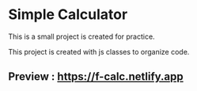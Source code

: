 # Simple Calculator

This is a small project is created for practice.

This project is created with js classes to organize code.

 ## Preview : https://f-calc.netlify.app
